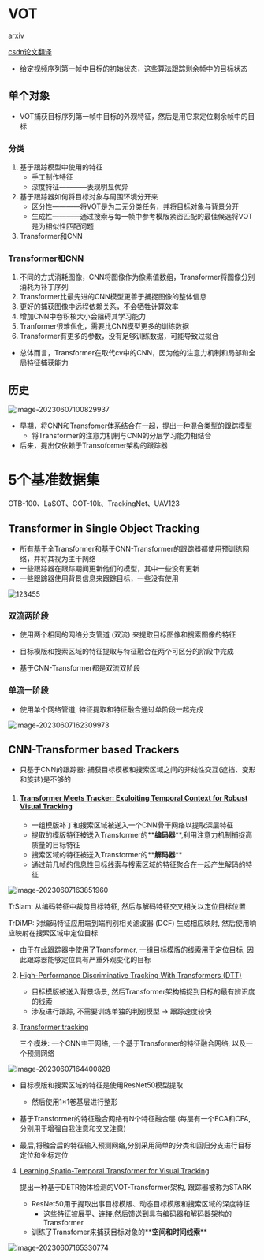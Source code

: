 # VOT

[arxiv](https://arxiv.org/pdf/2302.11867)

[csdn论文翻译](https://blog.csdn.net/qq_43437453/article/details/131096480)

* 给定视频序列第一帧中目标的初始状态，这些算法跟踪剩余帧中的目标状态

## 单个对象

* VOT捕获目标序列第一帧中目标的外观特征，然后是用它来定位剩余帧中的目标



### 分类

1. 基于跟踪模型中使用的特征
   * 手工制作特征
   * 深度特征————表现明显优异
2. 基于跟踪器如何将目标对象与周围环境分开来
   * 区分性————将VOT是为二元分类任务，并将目标对象与背景分开
   * 生成性————通过搜索与每一帧中参考模版紧密匹配的最佳候选将VOT是为相似性匹配问题
3. Transformer和CNN



### Transformer和CNN

1. 不同的方式消耗图像，CNN将图像作为像素值数组，Transformer将图像分别消耗为补丁序列
2. Transformer比最先进的CNN模型更善于捕捉图像的整体信息
3. 更好的捕获图像中远程依赖关系，不会牺牲计算效率
4. 增加CNN中卷积核大小会阻碍其学习能力
5. Tranformer很难优化，需要比CNN模型更多的训练数据
6. Transformer有更多的参数，没有足够训练数据，可能导致过拟合



* 总体而言，Transformer在取代cv中的CNN，因为他的注意力机制和局部和全局特征捕获能力



## 历史

![image-20230607100829937](https://img-blog.csdnimg.cn/img_convert/1b53ae9b3d5a3509827548ce34ef0737.png)

* 早期，将CNN和Transfomer体系结合在一起，提出一种混合类型的跟踪模型
  * 将Transformer的注意力机制与CNN的分层学习能力相结合
* 后来，提出仅依赖于Transoformer架构的跟踪器



# 5个基准数据集

OTB-100、LaSOT、GOT-10k、TrackingNet、UAV123



## Transformer in Single Object Tracking

* 所有基于全Transformer和基于CNN-Transformer的跟踪器都使用预训练网络，并将其视为主干网络
* 一些跟踪器在跟踪期间更新他们的模型，其中一些没有更新
* 一些跟踪器使用背景信息来跟踪目标，一些没有使用

![123455](https://img-blog.csdnimg.cn/img_convert/7f1ea0f576d6ca3a7de3704abb17372a.png)

### 双流两阶段

* 使用两个相同的网络分支管道 (双流) 来提取目标图像和搜索图像的特征

* 目标模版和搜索区域的特征提取与特征融合在两个可区分的阶段中完成
* 基于CNN-Transformer都是双流双阶段

### 单流一阶段

* 使用单个网络管道, 特征提取和特征融合通过单阶段一起完成

![image-20230607162309973](https://img-blog.csdnimg.cn/img_convert/5ca973df3d334fb8fe8da0de890870f9.png)

## CNN-Transformer based Trackers

* 只基于CNN的跟踪器: 捕获目标模板和搜索区域之间的非线性交互(遮挡、变形和旋转)是不够的

1. #### [Transformer Meets Tracker: Exploiting Temporal Context for Robust Visual Tracking](https://arxiv.org/pdf/2103.11681)

   * 一组模版补丁和搜索区域被送入一个CNN骨干网络以提取深层特征
   * 提取的模版特征被送入Transformer的**__编码器__**,利用注意力机制捕捉高质量的目标特征
   * 搜索区域的特征被送入Transformer的**__解码器__**
   * 通过前几帧的信息性目标线索与搜索区域的特征聚合在一起产生解码的特征

![image-20230607163851960](https://img-blog.csdnimg.cn/img_convert/99b162e5788e732597974809bc4570d5.png)

TrSiam: 从编码特征中裁剪目标特征, 然后与解码特征交叉相关以定位目标位置

TrDiMP: 对编码特征应用端到端判别相关滤波器 (DCF) 生成相应映射, 然后使用响应映射在搜索区域中定位目标

* 由于在此跟踪器中使用了Transformer, 一组目标模版的线索用于定位目标, 因此跟踪器能够定位具有严重外观变化的目标

2. [High-Performance Discriminative Tracking With Transformers (DTT)](https://arxiv.org/pdf/2203.13533v2)
   
   * 目标模版被送入背景场景, 然后Transformer架构捕捉到目标的最有辨识度的线索
   * 涉及进行跟踪, 不需要训练单独的判别模型 &rarr; 跟踪速度较快
3. [Transformer tracking](https://arxiv.org/pdf/2103.15436v1)
   
   三个模块: 一个CNN主干网络, 一个基于Transformer的特征融合网络, 以及一个预测网络

![image-20230607164400828](https://img-blog.csdnimg.cn/img_convert/5e3759146eac5a5f26b9bd4a636fd1b2.png)

* 目标模版和搜索区域的特征是使用ResNet50模型提取
  * 然后使用1×1卷基层进行整形

* 基于Transformer的特征融合网络有N个特征融合层 (每层有一个ECA和CFA, 分别用于增强自我注意和交叉注意)
* 最后,将融合后的特征输入预测网络,分别采用简单的分类和回归分支进行目标定位和坐标定位

4. [Learning Spatio-Temporal Transformer for Visual Tracking](https://arxiv.org/pdf/2103.17154)

   提出一种基于DETR物体检测的VOT-Transformer架构, 跟踪器被称为STARK

   * ResNet50用于提取出事目标模版、动态目标模版和搜索区域的深度特征
     * 这些特征被展平、连接,然后馈送到具有编码器和解码器架构的Transformer
   * 训练了Transfomer来捕获目标对象的**__空间和时间线索__**

![image-20230607165330774](https://img-blog.csdnimg.cn/img_convert/c2e23634949eec33c82e1032e4d7e644.png)


